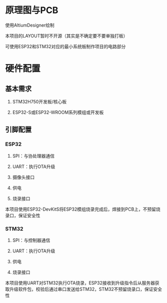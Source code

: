 # 原理图与PCB

使用AltiumDesigner绘制

本项目的LAYOUT暂时不开源（其实是不确定要不要单独打板）

可使用ESP32和STM32对应的最小系统板制作项目的电路部分

# 硬件配置

## 基本需求

1. STM32H750开发板/核心板

2. ESP32-S或ESP32-WROOM系列模组或开发板

## 引脚配置

### ESP32

1. SPI：与协处理器通信




2. UART：执行OTA升级




2. 摄像头接口




3. 供电




4. 烧录接口

本项目使用ESP32-DevKitS将ESP32模组烧录完成后，焊接到PCB上，不预留烧录口，保证安全性

### STM32

1. SPI：与控制器通信



2. UART：执行OTA升级




2. 供电



3. 烧录接口

本项目使用UART对STM32执行OTA烧录，ESP32接收到升级指令后从服务器获取升级软件包，校验后通过串口发送给STM32，STM32不预留烧录口，保证安全性